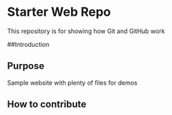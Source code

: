 # Starter Web Repo

This repository is for showing how Git and GitHub work

##Introduction


## Purpose

Sample website with plenty of files for demos

## How to contribute